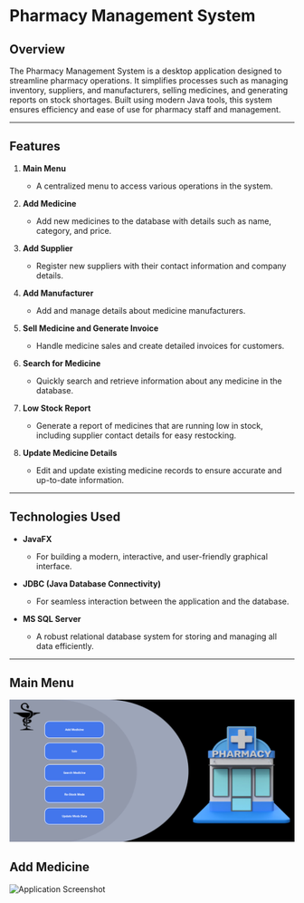 # Pharmacy Management System  

## Overview  
The Pharmacy Management System is a desktop application designed to streamline pharmacy operations. It simplifies processes such as managing inventory, suppliers, and manufacturers, selling medicines, and generating reports on stock shortages. Built using modern Java tools, this system ensures efficiency and ease of use for pharmacy staff and management.  

---

## Features  

1. **Main Menu**  
   - A centralized menu to access various operations in the system.  

2. **Add Medicine**  
   - Add new medicines to the database with details such as name, category, and price.  

3. **Add Supplier**  
   - Register new suppliers with their contact information and company details.  

4. **Add Manufacturer**  
   - Add and manage details about medicine manufacturers.  

5. **Sell Medicine and Generate Invoice**  
   - Handle medicine sales and create detailed invoices for customers.  

6. **Search for Medicine**  
   - Quickly search and retrieve information about any medicine in the database.  

7. **Low Stock Report**  
   - Generate a report of medicines that are running low in stock, including supplier contact details for easy restocking.  

8. **Update Medicine Details**  
   - Edit and update existing medicine records to ensure accurate and up-to-date information.  

---

## Technologies Used  

- **JavaFX**  
   - For building a modern, interactive, and user-friendly graphical interface.  

- **JDBC (Java Database Connectivity)**  
   - For seamless interaction between the application and the database.  

- **MS SQL Server**  
   - A robust relational database system for storing and managing all data efficiently.  

---
## Main Menu
![Application Screenshot](Images/Main.png)

## Add Medicine
![Application Screenshot](Images/Add%0Med.png)


